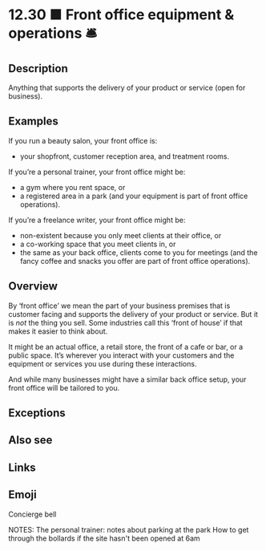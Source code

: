 # 12.30 ■ Front office equipment & operations 🛎️

## Description

Anything that supports the delivery of your product or service (open for business).

## Examples

If you run a beauty salon, your front office is:

- your shopfront, customer reception area, and treatment rooms.

If you’re a personal trainer, your front office might be:

- a gym where you rent space, or
- a registered area in a park (and your equipment is part of front office operations).

If you’re a freelance writer, your front office might be:

- non-existent because you only meet clients at their office, or
- a co-working space that you meet clients in, or
- the same as your back office, clients come to you for meetings (and the fancy coffee and snacks you offer are part of front office operations).

## Overview

By ‘front office’ we mean the part of your business premises that is customer facing and supports the delivery of your product or service. But it is _not_ the thing you sell. Some industries call this ‘front of house’ if that makes it easier to think about.

It might be an actual office, a retail store, the front of a cafe or bar, or a public space. It’s wherever you interact with your customers and the equipment or services you use during these interactions.

And while many businesses might have a similar back office setup, your front office will be tailored to you.

## Exceptions

## Also see


## Links

## Emoji

Concierge bell

NOTES:
The personal trainer: notes about parking at the park
How to get through the bollards if the site hasn't been opened at 6am
